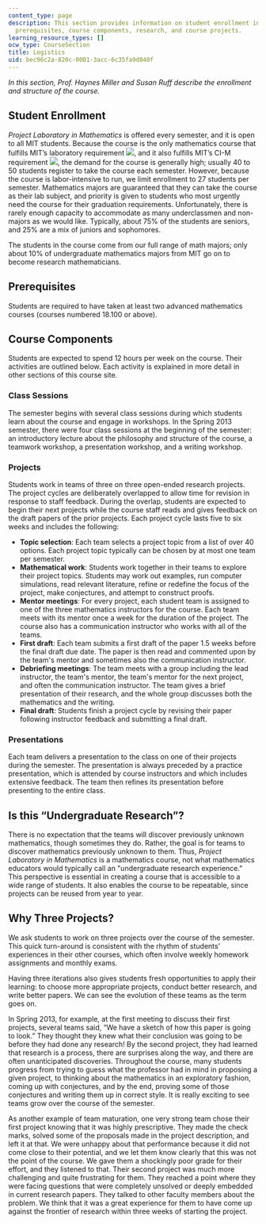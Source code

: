 ```yaml
---
content_type: page
description: This section provides information on student enrollment in the course,
  prerequisites, course components, research, and course projects.
learning_resource_types: []
ocw_type: CourseSection
title: Logistics
uid: bec96c2a-820c-0001-3acc-6c35fa9d840f
---
```


_In this section, Prof. Haynes Miller and Susan Ruff describe the enrollment and structure of the course._

Student Enrollment
------------------

_Project Laboratory in Mathematics_ is offered every semester, and it is open to all MIT students. Because the course is the only mathematics course that fulfills MIT’s laboratory requirement ![](/images/educator/icon-question-lab.png), and it also fulfills MIT’s CI-M requirement ![](/images/educator/icon-question-cim.png), the demand for the course is generally high; usually 40 to 50 students register to take the course each semester. However, because the course is labor-intensive to run, we limit enrollment to 27 students per semester. Mathematics majors are guaranteed that they can take the course as their lab subject, and priority is given to students who most urgently need the course for their graduation requirements. Unfortunately, there is rarely enough capacity to accommodate as many underclassmen and non-majors as we would like. Typically, about 75% of the students are seniors, and 25% are a mix of juniors and sophomores.

The students in the course come from our full range of math majors; only about 10% of undergraduate mathematics majors from MIT go on to become research mathematicians.

Prerequisites
-------------

Students are required to have taken at least two advanced mathematics courses (courses numbered 18.100 or above).

Course Components
-----------------

Students are expected to spend 12 hours per week on the course. Their activities are outlined below. Each activity is explained in more detail in other sections of this course site.

### Class Sessions

The semester begins with several class sessions during which students learn about the course and engage in workshops. In the Spring 2013 semester, there were four class sessions at the beginning of the semester: an introductory lecture about the philosophy and structure of the course, a teamwork workshop, a presentation workshop, and a writing workshop.

### Projects

Students work in teams of three on three open-ended research projects. The project cycles are deliberately overlapped to allow time for revision in response to staff feedback. During the overlap, students are expected to begin their next projects while the course staff reads and gives feedback on the draft papers of the prior projects. Each project cycle lasts five to six weeks and includes the following:

*   **Topic selection**: Each team selects a project topic from a list of over 40 options. Each project topic typically can be chosen by at most one team per semester.
*   **Mathematical work**: Students work together in their teams to explore their project topics. Students may work out examples, run computer simulations, read relevant literature, refine or redefine the focus of the project, make conjectures, and attempt to construct proofs.
*   **Mentor meetings**: For every project, each student team is assigned to one of the three mathematics instructors for the course. Each team meets with its mentor once a week for the duration of the project. The course also has a communication instructor who works with all of the teams.
*   **First draft**: Each team submits a first draft of the paper 1.5 weeks before the final draft due date. The paper is then read and commented upon by the team's mentor and sometimes also the communication instructor.
*   **Debriefing meetings**: The team meets with a group including the lead instructor, the team's mentor, the team's mentor for the next project, and often the communication instructor. The team gives a brief presentation of their research, and the whole group discusses both the mathematics and the writing.
*   **Final draft**: Students finish a project cycle by revising their paper following instructor feedback and submitting a final draft.

### Presentations

Each team delivers a presentation to the class on one of their projects during the semester. The presentation is always preceded by a practice presentation, which is attended by course instructors and which includes extensive feedback. The team then refines its presentation before presenting to the entire class.

Is this “Undergraduate Research”?
---------------------------------

There is no expectation that the teams will discover previously unknown mathematics, though sometimes they do. Rather, the goal is for teams to discover mathematics previously unknown to them. Thus, _Project Laboratory in Mathematics_ is a mathematics course, not what mathematics educators would typically call an "undergraduate research experience." This perspective is essential in creating a course that is accessible to a wide range of students. It also enables the course to be repeatable, since projects can be reused from year to year.

Why Three Projects?
-------------------

We ask students to work on three projects over the course of the semester. This quick turn-around is consistent with the rhythm of students’ experiences in their other courses, which often involve weekly homework assignments and monthly exams.

Having three iterations also gives students fresh opportunities to apply their learning: to choose more appropriate projects, conduct better research, and write better papers. We can see the evolution of these teams as the term goes on.

In Spring 2013, for example, at the first meeting to discuss their first projects, several teams said, “We have a sketch of how this paper is going to look.” They thought they knew what their conclusion was going to be before they had done any research! By the second project, they had learned that research is a process, there are surprises along the way, and there are often unanticipated discoveries. Throughout the course, many students progress from trying to guess what the professor had in mind in proposing a given project, to thinking about the mathematics in an exploratory fashion, coming up with conjectures, and by the end, proving some of those conjectures and writing them up in correct style. It is really exciting to see teams grow over the course of the semester.

As another example of team maturation, one very strong team chose their first project knowing that it was highly prescriptive. They made the check marks, solved some of the proposals made in the project description, and left it at that. We were unhappy about that performance because it did not come close to their potential, and we let them know clearly that this was not the point of the course. We gave them a shockingly poor grade for their effort, and they listened to that. Their second project was much more challenging and quite frustrating for them. They reached a point where they were facing questions that were completely unsolved or deeply embedded in current research papers. They talked to other faculty members about the problem. We think that it was a great experience for them to have come up against the frontier of research within three weeks of starting the project.